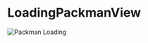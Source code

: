 # LoadingPackmanView
![Packman Loading](https://github.com/abraaoan/LoadingPackmanView/assets/1753630/49e8db7a-772d-46a4-ab5c-24c5c91fd145)
